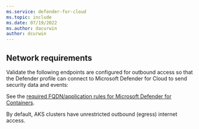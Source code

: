 ```yaml
---
ms.service: defender-for-cloud
ms.topic: include
ms.date: 07/19/2022
ms.author: dacurwin
author: dcurwin
---
```


## Network requirements

Validate the following endpoints are configured for outbound access so that the Defender profile can connect to Microsoft Defender for Cloud to send security data and events:

See the [required FQDN/application rules for Microsoft Defender for Containers](../../aks/outbound-rules-control-egress.md#microsoft-defender-for-containers).

By default, AKS clusters have unrestricted outbound (egress) internet access. 
